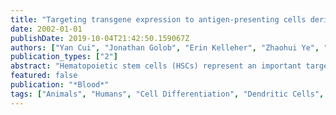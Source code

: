 ```yaml
---
title: "Targeting transgene expression to antigen-presenting cells derived from lentivirus-transduced engrafting human hematopoietic stem/progenitor cells"
date: 2002-01-01
publishDate: 2019-10-04T21:42:50.159067Z
authors: ["Yan Cui", "Jonathan Golob", "Erin Kelleher", "Zhaohui Ye", "Drew Pardoll", "Linzhao Cheng"]
publication_types: ["2"]
abstract: "Hematopoietic stem cells (HSCs) represent an important target for the treatment of various blood disorders. As the source of critical cells within the immune system, genetic modification of HSCs can also be used to modulate immune responses. The effectiveness of HSC-mediated gene therapy largely depends on efficient gene delivery into long-term repopulating progenitors and targeted transgene expression in an appropriate progeny of the transduced pluripotent HSCs. Self-inactivating (SIN) lentiviral vectors have been demonstrated to be capable of transducing mitotically inactive cells, including HSCs, and accommodating a nonviral promoter to control the transgene expression in transduced cells. In this study, we constructed 2 SIN lentiviral vectors, EF.GFP and DR.GFP, to express the green fluorescent protein (GFP) gene controlled solely by the promoter of either a housekeeping gene EF-1alpha or the human HLA-DRalpha gene, which is selectively expressed in antigen-presenting cells (APCs). We demonstrated that both vectors efficiently transduced human pluripotent CD34+ cells capable of engrafting nonobese diabetic/severe combined immunodeficiency (NOD/SCID) mice. When the EF.GFP vector was used, constitutive high-level GFP expression was obtained in all the human HSC progeny detectable in NOD/SCID mice and in subsequent in vitro differentiation assays, indicating that engrafting human HSCs have been transduced. In contrast, the DR.GFP vector mediated transgene expression specifically in human HLA-DR+ cells and highly in differentiated dendritic cells (DCs), which are critical in regulating immunity. Furthermore, human DCs derived from transduced and engrafted human cells potently stimulated allogeneic T-cell proliferation. This study demonstrated successful targeting of transgene expression to APCs/DCs after stable gene transduction of pluripotent HSCs."
featured: false
publication: "*Blood*"
tags: ["Animals", "Humans", "Cell Differentiation", "Dendritic Cells", "Macrophages", "T-Lymphocytes", "Transfection", "Mice", "Bone Marrow Cells", "Feasibility Studies", "Gene Expression Regulation", "Genes", "Reporter", "Genes", "Synthetic", "Genetic Vectors", "Graft Survival", "Green Fluorescent Proteins", "HLA-DR Antigens", "Hematopoietic Stem Cells", "Isoantigens", "Lentivirus", "Leukocytes", "Mononuclear", "Luminescent Proteins", "Lymphocyte Activation", "Mice", "Inbred NOD", "Mice", "SCID", "Peptide Elongation Factor 1", "Promoter Regions", "Genetic", "Spleen", "Transgenes", "Hematopoietic stem cell transplantation"]
---
```


